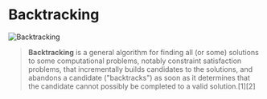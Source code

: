 # Backtracking 

![Backtracking](https://i.imgur.com/2Y3D3fI.gif)

> **Backtracking** is a general algorithm for finding all (or some) solutions to some computational problems, notably constraint satisfaction problems, that incrementally builds candidates to the solutions, and abandons a candidate ("backtracks") as soon as it determines that the candidate cannot possibly be completed to a valid solution.[1][2]